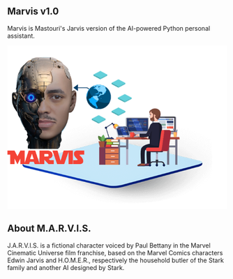## Marvis v1.0
Marvis is Mastouri's Jarvis version of the AI-powered Python personal assistant.

<a href="https://redamastouri.com/" target="_blank" rel="noreferrer"><img alt="portfolio" style="text-align: center;" src="img/marvis.png" /></a>

## About M.A.R.V.I.S.

J.A.R.V.I.S. is a fictional character voiced by Paul Bettany in the Marvel Cinematic Universe film franchise, based on the Marvel Comics characters Edwin Jarvis and H.O.M.E.R., respectively the household butler of the Stark family and another AI designed by Stark.
